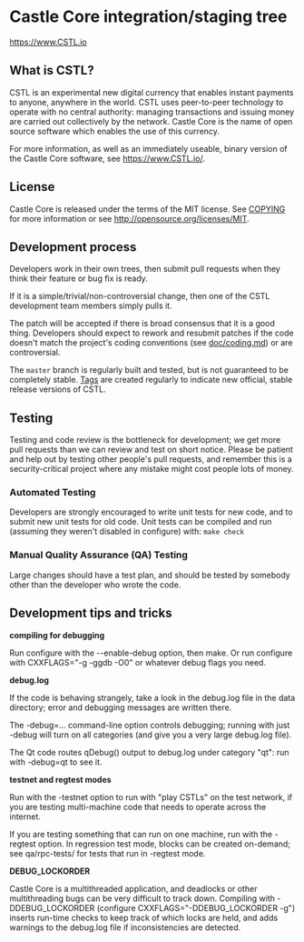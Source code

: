 Castle Core integration/staging tree
===================================

https://www.CSTL.io

What is CSTL?
--------------

CSTL is an experimental new digital currency that enables instant payments to
anyone, anywhere in the world. CSTL uses peer-to-peer technology to operate
with no central authority: managing transactions and issuing money are carried
out collectively by the network. Castle Core is the name of open source
software which enables the use of this currency.

For more information, as well as an immediately useable, binary version of
the Castle Core software, see https://www.CSTL.io/.

License
-------

Castle Core is released under the terms of the MIT license. See [COPYING](COPYING) for more
information or see http://opensource.org/licenses/MIT.

Development process
-------------------

Developers work in their own trees, then submit pull requests when they think
their feature or bug fix is ready.

If it is a simple/trivial/non-controversial change, then one of the CSTL
development team members simply pulls it.


The patch will be accepted if there is broad consensus that it is a good thing.
Developers should expect to rework and resubmit patches if the code doesn't
match the project's coding conventions (see [doc/coding.md](doc/coding.md)) or are
controversial.

The `master` branch is regularly built and tested, but is not guaranteed to be
completely stable. [Tags](https://github.com/CSTL-Project/CSTL/tags) are created
regularly to indicate new official, stable release versions of CSTL.

Testing
-------

Testing and code review is the bottleneck for development; we get more pull
requests than we can review and test on short notice. Please be patient and help out by testing
other people's pull requests, and remember this is a security-critical project where any mistake might cost people
lots of money.

### Automated Testing

Developers are strongly encouraged to write unit tests for new code, and to
submit new unit tests for old code. Unit tests can be compiled and run (assuming they weren't disabled in configure) with: `make check`


### Manual Quality Assurance (QA) Testing

Large changes should have a test plan, and should be tested by somebody other
than the developer who wrote the code.

Development tips and tricks
---------------------------

**compiling for debugging**

Run configure with the --enable-debug option, then make. Or run configure with
CXXFLAGS="-g -ggdb -O0" or whatever debug flags you need.

**debug.log**

If the code is behaving strangely, take a look in the debug.log file in the data directory;
error and debugging messages are written there.

The -debug=... command-line option controls debugging; running with just -debug will turn
on all categories (and give you a very large debug.log file).

The Qt code routes qDebug() output to debug.log under category "qt": run with -debug=qt
to see it.

**testnet and regtest modes**

Run with the -testnet option to run with "play CSTLs" on the test network, if you
are testing multi-machine code that needs to operate across the internet.

If you are testing something that can run on one machine, run with the -regtest option.
In regression test mode, blocks can be created on-demand; see qa/rpc-tests/ for tests
that run in -regtest mode.

**DEBUG_LOCKORDER**

Castle Core is a multithreaded application, and deadlocks or other multithreading bugs
can be very difficult to track down. Compiling with -DDEBUG_LOCKORDER (configure
CXXFLAGS="-DDEBUG_LOCKORDER -g") inserts run-time checks to keep track of which locks
are held, and adds warnings to the debug.log file if inconsistencies are detected.
